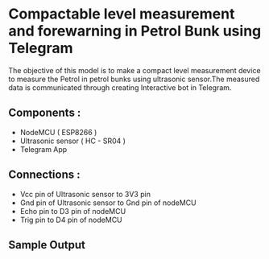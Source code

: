 # Compactable level measurement and forewarning in Petrol Bunk using Telegram

The objective of this model is to make a compact level measurement device to measure the Petrol in petrol bunks using ultrasonic sensor.The measured data is communicated through creating Interactive bot in Telegram. 

## Components :

- NodeMCU ( ESP8266 )
- Ultrasonic sensor ( HC - SR04 )
- Telegram App

## Connections :

- Vcc pin of Ultrasonic sensor to 3V3 pin
- Gnd pin of Ultrasonic sensor to Gnd pin of nodeMCU
- Echo pin to D3 pin of nodeMCU
- Trig pin to D4 pin of nodeMCU

## Sample Output




